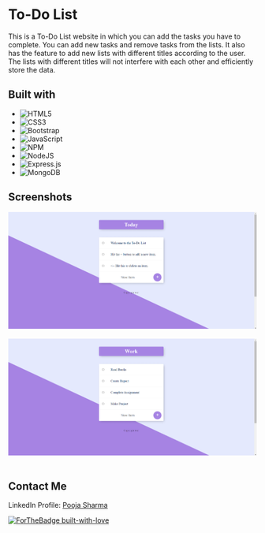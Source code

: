 # To-Do List

This is a To-Do List website in which you can add the tasks you have to complete. You can add new tasks and remove tasks from the lists. 
It also has the feature to add new lists with different titles according to the user. The lists with different titles will not interfere with each other and 
efficiently store the data.  

## Built with

* ![HTML5](https://img.shields.io/badge/html5-%23E34F26.svg?style=for-the-badge&logo=html5&logoColor=white)
* ![CSS3](https://img.shields.io/badge/css3-%231572B6.svg?style=for-the-badge&logo=css3&logoColor=white)
* ![Bootstrap](https://img.shields.io/badge/bootstrap-%238511FA.svg?style=for-the-badge&logo=bootstrap&logoColor=white)
* ![JavaScript](https://img.shields.io/badge/javascript-%23323330.svg?style=for-the-badge&logo=javascript&logoColor=%23F7DF1E)
* ![NPM](https://img.shields.io/badge/NPM-%23CB3837.svg?style=for-the-badge&logo=npm&logoColor=white)
* ![NodeJS](https://img.shields.io/badge/node.js-6DA55F?style=for-the-badge&logo=node.js&logoColor=white)
* ![Express.js](https://img.shields.io/badge/express.js-%23404d59.svg?style=for-the-badge&logo=express&logoColor=%2361DAFB)
* ![MongoDB](https://img.shields.io/badge/MongoDB-%234ea94b.svg?style=for-the-badge&logo=mongodb&logoColor=white)

## Screenshots
<kbd><img src="https://github.com/poojasharma097/To-Do-List/blob/master/screenshots/ToDo%20List%201.png" /></kbd> 
&nbsp;&nbsp;&nbsp;
<kbd><img src="https://github.com/poojasharma097/To-Do-List/blob/master/screenshots/ToDo%20List%202.png" /></kbd>
&nbsp;&nbsp;&nbsp;

## Contact Me
LinkedIn Profile: [Pooja Sharma](https://www.linkedin.com/in/pooja-sharma-a80458222/)

[![ForTheBadge built-with-love](http://ForTheBadge.com/images/badges/built-with-love.svg)](https://GitHub.com/poojasharma097)

